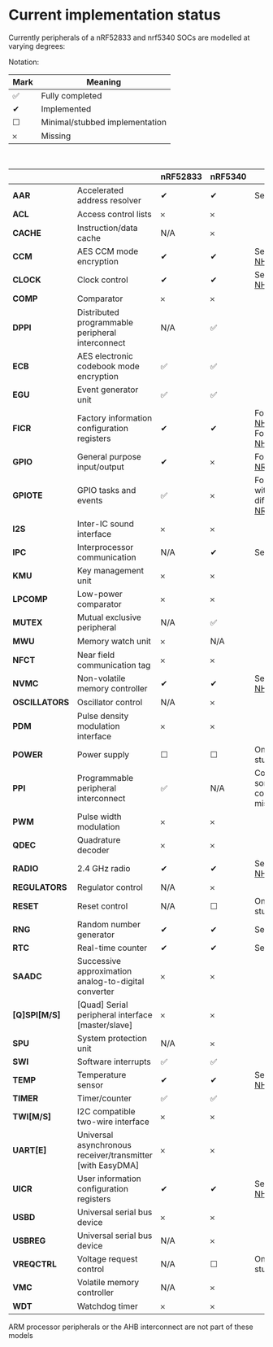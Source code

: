 # Current implementation status

Currently peripherals of a nRF52833 and nrf5340 SOCs are modelled at varying degrees:

Notation:

| Mark | Meaning |
|---|---|
| &#x2705; | Fully completed |
| &#x2714; | Implemented |
| &#x2610; | Minimal/stubbed implementation |
| &#x10102; | Missing |

<br>

|  |  | **nRF52833** | **nRF5340** | Notes |
|---|---|---|---|---|
| **AAR** | Accelerated address resolver | &#x2714; | &#x2714; | See [NHW_AAR.c](../src/HW_models/NHW_AAR.c) |
| **ACL** | Access control lists | &#x10102; | &#x10102; |  |
| **CACHE** | Instruction/data cache | N/A | &#x10102; |  |
| **CCM** | AES CCM mode encryption | &#x2714; | &#x2714; | See [NHW_AES_CCM.c](../src/HW_models/NHW_AES_CCM.c) |
| **CLOCK** | Clock control | &#x2714; | &#x2714; | See [NHW_CLOCK.c](../src/HW_models/NHW_CLOCK.c) |
| **COMP** | Comparator | &#x10102; | &#x10102; |  |
| **DPPI** | Distributed programmable peripheral interconnect | N/A | &#x2705; |  |
| **ECB** | AES electronic codebook mode encryption | &#x2705; | &#x2705; |  |
| **EGU** | Event generator unit | &#x2705; | &#x2705; |  |
| **FICR** | Factory information configuration registers | &#x2714; | &#x2714; | For 52: See [NHW_52_FICR.c](../src/HW_models/NHW_52_FICR.c)<br>For 53: See [NHW_53_FICR.c](../src/HW_models/NHW_53_FICR.c) |
| **GPIO** | General purpose input/output | &#x2714; | &#x10102; | For 52: See [NRF_GPIO.c](../src/HW_models/NRF_GPIO.c) |
| **GPIOTE** | GPIO tasks and events | &#x2705; | &#x10102; | For 52: Complete with very minor differences, see [NRF_GPIOTE.c](../src/HW_models/NRF_GPIOTE.c) |
| **I2S** | Inter-IC sound interface | &#x10102; | &#x10102; |  |
| **IPC** | Interprocessor communication | N/A | &#x2714; | See [NHW_IPC.c](../src/HW_models/NHW_IPC.c) |
| **KMU** | Key management unit | &#x10102; | &#x10102; |  |
| **LPCOMP** | Low-power comparator | &#x10102; | &#x10102; |  |
| **MUTEX** | Mutual exclusive peripheral | N/A | &#x2705; |  |
| **MWU** | Memory watch unit | &#x10102; | N/A |  |
| **NFCT** | Near field communication tag | &#x10102; | &#x10102; |  |
| **NVMC** | Non-volatile memory controller | &#x2714; | &#x2714; | See [NHW_NVMC.c](../src/HW_models/NHW_NVMC.c) |
| **OSCILLATORS** | Oscillator control | N/A | &#x10102; |  |
| **PDM** | Pulse density modulation interface | &#x10102; | &#x10102; |  |
| **POWER** | Power supply | &#x2610; | &#x2610; | Only register stubs |
| **PPI** | Programmable peripheral interconnect | &#x2705; | N/A | Complete but some peripheral connections are missing |
| **PWM** | Pulse width modulation | &#x10102; | &#x10102; |  |
| **QDEC** | Quadrature decoder | &#x10102; | &#x10102; |  |
| **RADIO** | 2.4 GHz radio | &#x2714; | &#x2714; | See [NHW_RADIO.c](../src/HW_models/NHW_RADIO.c) |
| **REGULATORS** | Regulator control | N/A | &#x10102; |  |
| **RESET** | Reset control | N/A | &#x2610; | Only register stubs |
| **RNG** | Random number generator | &#x2714; | &#x2714; | See [NHW_RNG.c](../src/HW_models/NHW_RNG.c) |
| **RTC** | Real-time counter | &#x2714; | &#x2714; | See [NHW_RTC.c](../src/HW_models/NHW_RTC.c) |
| **SAADC** | Successive approximation analog-to-digital converter | &#x10102; | &#x10102; |  |
| **[Q]SPI[M/S]** | [Quad] Serial peripheral interface [master/slave] | &#x10102; | &#x10102; |  |
| **SPU** | System protection unit | N/A | &#x10102; |  |
| **SWI** | Software interrupts | &#x2705; | &#x2705; |  |
| **TEMP** | Temperature sensor | &#x2714; | &#x2714; | See [NHW_TEMP.c](../src/HW_models/NHW_TEMP.c) |
| **TIMER** | Timer/counter | &#x2705; | &#x2705; |  |
| **TWI[M/S]** | I2C compatible two-wire interface | &#x10102; | &#x10102; |  |
| **UART[E]** | Universal asynchronous receiver/transmitter [with EasyDMA] | &#x10102; | &#x10102; |  |
| **UICR** | User information configuration registers | &#x2714; | &#x2714; | See [NHW_NVMC.c](../src/HW_models/NHW_NVMC.c) |
| **USBD** | Universal serial bus device | &#x10102; | &#x10102; |  |
| **USBREG** | Universal serial bus device | N/A | &#x10102; |  |
| **VREQCTRL** | Voltage request control | N/A | &#x2610; | Only register stubs |
| **VMC** | Volatile memory controller | N/A | &#x10102; |  |
| **WDT** | Watchdog timer | &#x10102; | &#x10102; |  |

ARM processor peripherals or the AHB interconnect are not part of these models
